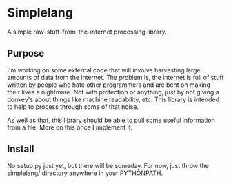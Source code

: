 Simplelang
==========

A simple raw-stuff-from-the-internet processing library.

Purpose
-------
I'm working on some external code that will involve harvesting large amounts of data from the internet. The problem is, the internet is full of stuff written by people who hate other programmers and are bent on making their lives a nightmare. Not with protection or anything, just by not giving a donkey's about things like machine readability, etc. This library is intended to help to process through some of that noise.

As well as that, this library should be able to pull some useful information from a file. More on this once I implement it.

Install
-------
No setup.py just yet, but there will be someday. For now, just throw the simplelang/ directory anywhere in your PYTHONPATH.

